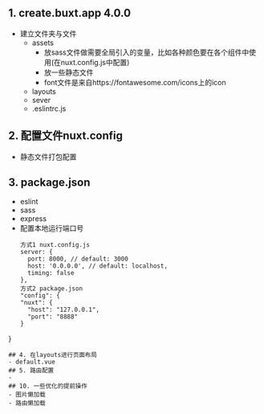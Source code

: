 ## 1. create.buxt.app 4.0.0
- 建立文件夹与文件
  - assets
    - 放sass文件做需要全局引入的变量，比如各种颜色要在各个组件中使用(在nuxt.config.js中配置)
    - 放一些静态文件
    - font文件是来自https://fontawesome.com/icons上的icon
  - layouts
  - sever
  - .eslintrc.js
## 2. 配置文件nuxt.config
- 静态文件打包配置
## 3. package.json
- eslint
- sass
- express
- 配置本地运行端口号
  ```
  方式1 nuxt.config.js
  server: {
    port: 8000, // default: 3000
    host: '0.0.0.0', // default: localhost,
    timing: false
  },
  方式2 package.json
  "config": {
  "nuxt": {
    "host": "127.0.0.1",
    "port": "8888"
  }
 }
  ```
## 4. 在layouts进行页面布局
- default.vue
## 5. 路由配置
- 
## 10. 一些优化的提前操作
- 图片懒加载
- 路由懒加载
